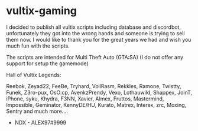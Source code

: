 # vultix-gaming
I decided to publish all vultix scripts including database and discordbot, unfortunately they got into the wrong hands and someone is trying to sell them now. I would like to thank you for the great years we had and wish you much fun with the scripts.

The scripts are intended for Multi Theft Auto (GTA:SA)
(I do not offer any support for setup the gamemode)

Hall of Vultix Legends:

Reebok, Zeyad22, FeeBe, Tryhard, VollRasm, Rekkles, Ramone, Twistty, Funek, Z3ro-pux, OsO.cp, AvenkzPrendy, Vexo, Lothauwild, Shappex, JoinT, iPhone, syku, Khydra, F3NN, Xavier, Almex, Fruttos, Mastermind, Impossible, Geminator, KennyDE/HU, Kurato, Matrex, Interex, zrc, Moxing, Sentry and much more....

- NDX - ALEX97#9999
